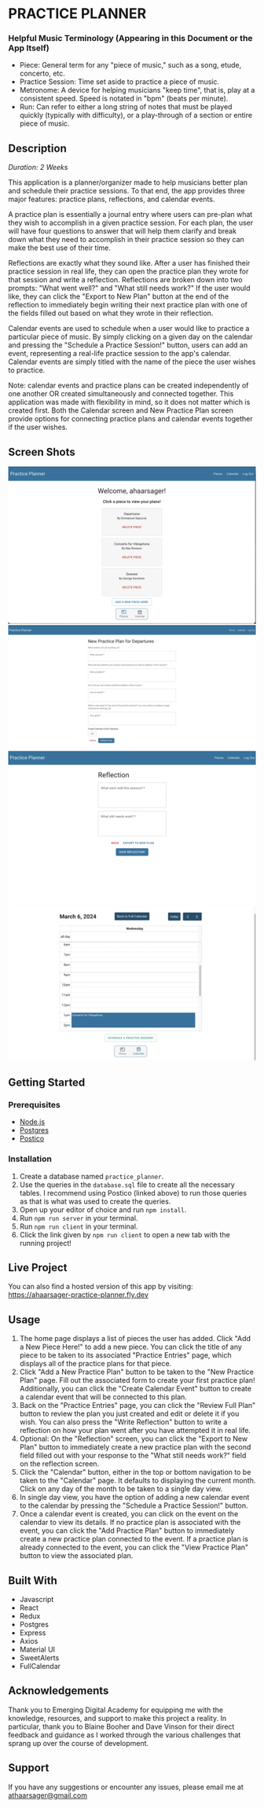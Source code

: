 # PRACTICE PLANNER

### Helpful Music Terminology (Appearing in this Document or the App Itself)
* Piece: General term for any "piece of music," such as a song, etude, concerto, etc.
* Practice Session: Time set aside to practice a piece of music.
* Metronome: A device for helping musicians "keep time", that is, play at a consistent speed. Speed is notated in "bpm" (beats per minute).
* Run: Can refer to either a long string of notes that must be played quickly (typically with difficulty), or a play-through of a section or entire piece of music.

## Description

_Duration: 2 Weeks_

This application is a planner/organizer made to help musicians better plan and schedule their practice sessions. To that end, the app provides three major features: practice plans, reflections, and calendar events. 

A practice plan is essentially a journal entry where users can pre-plan what they wish to accomplish in a given practice session. For each plan, the user will have four questions to answer that will help them clarify and break down what they need to accomplish in their practice session so they can make the best use of their time. 

Reflections are exactly what they sound like. After a user has finished their practice session in real life, they can open the practice plan they wrote for that session and write a reflection. Reflections are broken down into two prompts: "What went well?" and "What still needs work?" If the user would like, they can click the "Export to New Plan" button at the end of the reflection to immediately begin writing their next practice plan with one of the fields filled out based on what they wrote in their reflection.

Calendar events are used to schedule when a user would like to practice a particular piece of music. By simply clicking on a given day on the calendar and pressing the "Schedule a Practice Session!" button, users can add an event, representing a real-life practice session to the app's calendar. Calendar events are simply titled with the name of the piece the user wishes to practice.

Note: calendar events and practice plans can be created independently of one another OR created simultaneously and connected together. This application was made with flexibility in mind, so it does not matter which is created first. Both the Calendar screen and New Practice Plan screen provide options for connecting practice plans and calendar events together if the user wishes.

## Screen Shots

![Pieces Screen](./public/screenshots/image.png)
![New Practice Plan Page](./public/screenshots/new_plan_page.png)
![Reflection Page](./public/screenshots/reflection_page.png)
![Calendar Day View](./public/screenshots/calendar_day_view.png)

## Getting Started

### Prerequisites

- [Node.js](https://nodejs.org/en/)
- [Postgres](https://www.postgresql.org/download/)
- [Postico](https://eggerapps.at/postico/v1.php)

### Installation

1. Create a database named `practice_planner`.
2. Use the queries in the `database.sql` file to create all the necessary tables. I recommend using Postico (linked above) to run those queries as that is what was used to create the queries. 
3. Open up your editor of choice and run `npm install`.
4. Run `npm run server` in your terminal.
5. Run `npm run client` in your terminal.
6. Click the link given by `npm run client` to open a new tab with the running project!

## Live Project

You can also find a hosted version of this app by visiting: https://ahaarsager-practice-planner.fly.dev

## Usage

1. The home page displays a list of pieces the user has added. Click "Add a New Piece Here!" to add a new piece. You can click the title of any piece to be taken to its associated "Practice Entries" page, which displays all of the practice plans for that piece.
2. Click "Add a New Practice Plan" button to be taken to the "New Practice Plan" page. Fill out the associated form to create your first practice plan! Additionally, you can click the "Create Calendar Event" button to create a calendar event that will be connected to this plan.
3. Back on the "Practice Entries" page, you can click the "Review Full Plan" button to review the plan you just created and edit or delete it if you wish. You can also press the "Write Reflection" button to write a reflection on how your plan went after you have attempted it in real life.
4. Optional: On the "Reflection" screen, you can click the "Export to New Plan" button to immediately create a new practice plan with the second field filled out with your response to the "What still needs work?" field on the reflection screen.
5. Click the "Calendar" button, either in the top or bottom navigation to be taken to the "Calendar" page. It defaults to displaying the current month. Click on any day of the month to be taken to a single day view.
6. In single day view, you have the option of adding a new calendar event to the calendar by pressing the "Schedule a Practice Session!" button.
7. Once a calendar event is created, you can click on the event on the calendar to view its details. If no practice plan is associated with the event, you can click the "Add Practice Plan" button to immediately create a new practice plan connected to the event. If a practice plan is already connected to the event, you can click the "View Practice Plan" button to view the associated plan.

## Built With

* Javascript
* React
* Redux
* Postgres
* Express
* Axios
* Material UI
* SweetAlerts
* FullCalendar

## Acknowledgements

Thank you to Emerging Digital Academy for equipping me with the knowledge, resources, and support to make this project a reality. In particular, thank you to Blaine Booher and Dave Vinson for their direct feedback and guidance as I worked through the various challenges that sprang up over the course of development.

## Support

If you have any suggestions or encounter any issues, please email me at athaarsager@gmail.com

